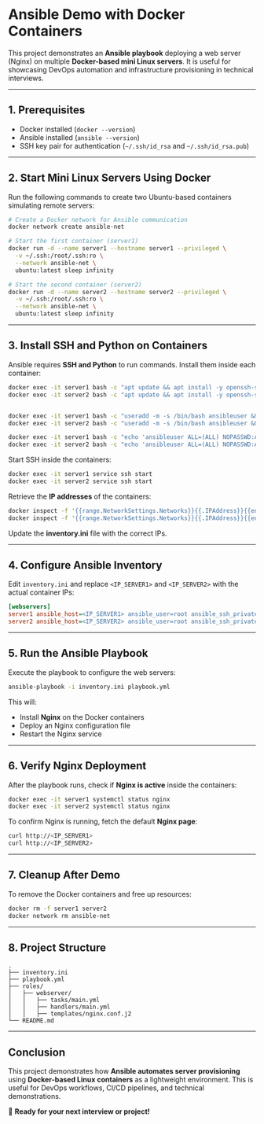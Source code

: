 # Ansible Demo with Docker Containers

This project demonstrates an **Ansible playbook** deploying a web server (Nginx) on multiple **Docker-based mini Linux servers**. It is useful for showcasing DevOps automation and infrastructure provisioning in technical interviews.

---

## **1. Prerequisites**
- Docker installed (`docker --version`)
- Ansible installed (`ansible --version`)
- SSH key pair for authentication (`~/.ssh/id_rsa` and `~/.ssh/id_rsa.pub`)

---

## **2. Start Mini Linux Servers Using Docker**

Run the following commands to create two Ubuntu-based containers simulating remote servers:

```bash
# Create a Docker network for Ansible communication
docker network create ansible-net

# Start the first container (server1)
docker run -d --name server1 --hostname server1 --privileged \
  -v ~/.ssh:/root/.ssh:ro \
  --network ansible-net \
  ubuntu:latest sleep infinity

# Start the second container (server2)
docker run -d --name server2 --hostname server2 --privileged \
  -v ~/.ssh:/root/.ssh:ro \
  --network ansible-net \
  ubuntu:latest sleep infinity
```

---

## **3. Install SSH and Python on Containers**

Ansible requires **SSH and Python** to run commands. Install them inside each container:

```bash
docker exec -it server1 bash -c "apt update && apt install -y openssh-server python3 sudo"
docker exec -it server2 bash -c "apt update && apt install -y openssh-server python3 sudo"


docker exec -it server1 bash -c "useradd -m -s /bin/bash ansibleuser && echo 'ansibleuser:password123' | chpasswd"
docker exec -it server2 bash -c "useradd -m -s /bin/bash ansibleuser && echo 'ansibleuser:password123' | chpasswd"

docker exec -it server1 bash -c "echo 'ansibleuser ALL=(ALL) NOPASSWD:ALL' >> /etc/sudoers"
docker exec -it server2 bash -c "echo 'ansibleuser ALL=(ALL) NOPASSWD:ALL' >> /etc/sudoers"
```

Start SSH inside the containers:

```bash
docker exec -it server1 service ssh start
docker exec -it server2 service ssh start
```

Retrieve the **IP addresses** of the containers:

```bash
docker inspect -f '{{range.NetworkSettings.Networks}}{{.IPAddress}}{{end}}' server1
docker inspect -f '{{range.NetworkSettings.Networks}}{{.IPAddress}}{{end}}' server2
```

Update the **inventory.ini** file with the correct IPs.

---

## **4. Configure Ansible Inventory**

Edit `inventory.ini` and replace `<IP_SERVER1>` and `<IP_SERVER2>` with the actual container IPs:

```ini
[webservers]
server1 ansible_host=<IP_SERVER1> ansible_user=root ansible_ssh_private_key_file=~/.ssh/id_rsa
server2 ansible_host=<IP_SERVER2> ansible_user=root ansible_ssh_private_key_file=~/.ssh/id_rsa
```

---

## **5. Run the Ansible Playbook**

Execute the playbook to configure the web servers:

```bash
ansible-playbook -i inventory.ini playbook.yml
```

This will:
- Install **Nginx** on the Docker containers
- Deploy an Nginx configuration file
- Restart the Nginx service

---

## **6. Verify Nginx Deployment**

After the playbook runs, check if **Nginx is active** inside the containers:

```bash
docker exec -it server1 systemctl status nginx
docker exec -it server2 systemctl status nginx
```

To confirm Nginx is running, fetch the default **Nginx page**:

```bash
curl http://<IP_SERVER1>
curl http://<IP_SERVER2>
```

---

## **7. Cleanup After Demo**

To remove the Docker containers and free up resources:

```bash
docker rm -f server1 server2
docker network rm ansible-net
```

---

## **8. Project Structure**
```
.
├── inventory.ini
├── playbook.yml
├── roles/
│   ├── webserver/
│   │   ├── tasks/main.yml
│   │   ├── handlers/main.yml
│   │   ├── templates/nginx.conf.j2
└── README.md
```

---

## **Conclusion**
This project demonstrates how **Ansible automates server provisioning** using **Docker-based Linux containers** as a lightweight environment. This is useful for DevOps workflows, CI/CD pipelines, and technical demonstrations.

🚀 **Ready for your next interview or project!**
